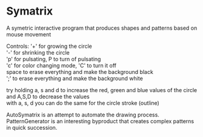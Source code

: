 # Symatrix
A symetric interactive program that produces shapes and patterns based on mouse movement 

Controls: 
'+' for growing the circle <br>
'-' for shrinking the circle<br>
'p' for pulsating, P to turn of pulsating <br>
'c' for color changing mode, 'C' to turn it off <br>
space to erase everything and make the background black <br>
';' to erase everything and make the background white <br>

try holding a, s and d to increase the red, green and blue values of the circle and A,S,D to decrease the values<br>
with a, s, d you can do the same for the circle stroke (outline)  <br>

AutoSymatrix is an attempt to automate the drawing process.<br>
PatternGenerator is an interesting byproduct that creates complex patterns in quick succession.
